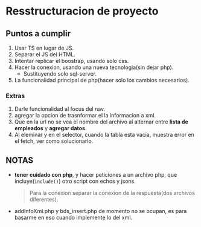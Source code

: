 # Resstructuracion de proyecto
## Puntos a cumplir
1. Usar TS en lugar de JS.
2. Separar el JS del HTML.
3. Intentar replicar el boostrap, usando solo css.
4. Hacer la conexion, usando una nueva tecnologia(sin dejar php).
    - Sustituyendo solo sql-server.
5. La funcionalidad principal de php(hacer solo los cambios necesarios).

### Extras
1. Darle funcionalidad al focus del nav.
2. agregar la opcion de trasnformar el la informacion a xml.
3. Que en la url no se vea el nombre del archivo al alternar entre **lista de empleados** y **agregar datos**.
4. Al eleminar y en el selector, cuando la tabla esta vacia, muestra error en el fetch, ver como solucionarlo.

## NOTAS
- **tener cuidado con php**, y hacer peticiones a un archivo php, que incluye(`include()`) otro script con echos y jsons.
    > Para la conexion separar la conexion de la respuesta(dos archivos diferentes).
- addInfoXml.php y bds_insert.php de momento no se ocupan, es para basarme en eso cuando implemente lo del xml.
